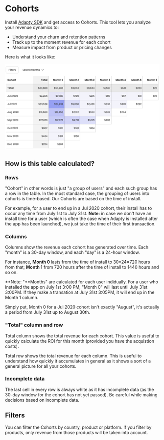# Cohorts

Install [Adapty SDK](https://github.com/adaptyteam/AdaptySDK-iOS) and get access to Cohorts. This tool lets you analyze your revenue dynamics to:

* Understand your churn and retention patterns
* Track up to the moment revenue for each cohort
* Measure impact from product or pricing changes

Here is what it looks like:

![](../.gitbook/assets/snimok-ekrana-2020-12-26-v-16.54.56.png)

## How is this table calculated?

### Rows

"Cohort" in other words is just "a group of users" and each such group has a row in the table. In the most standard case, the grouping of users into cohorts is time-based. Our Cohorts are based on the time of install.

For example, for a user to end up in a Jul 2020 cohort, their install has to occur any time from July 1st to July 31st. **Note:** in case we don't have an install time for a user \(which is often the case when Adapty is installed after the app has been launched\), we just take the time of their first transaction.

### Columns

Columns show the revenue each cohort has generated over time. Each "month" is a 30-day window, and each "day" is a 24-hour window.

For instance, **Month 0** lasts from the time of install to 30\*24=720 hours from that; **Month 1** from 720 hours after the time of install to 1440 hours and so on.

**Note: "**Months" are calculated for each user indidually. For a user who installed the app on July 1st 3:00 PM, "Month 0" will last until July 31st 3:00PM. If they make a transation at July 31st 3:05PM, it will end up in the Month 1 column.

Simply put, Month 0 for a Jul 2020 cohort isn't exactly "August", it's actually a period from July 31st up to August 30th.

### "Total" column and row

Total column shows the total revenue for each cohort. This value is useful to quickly calculate the ROI for this month \(provided you have the acquistion costs\).

Total row shows the total revenue for each column. This is useful to understand how quickly it accumulates in general as it shows a sort of a general picture for all your cohorts.

### Incomplete data

The last cell in every row is always white as it has incomplete data \(as the 30-day window for the cohort has not yet passed\). Be careful while making decisions based on incomplete data.

## Filters

You can filter the Cohorts by country, product or platform. If you filter by products, only revenue from those products will be taken into account.

